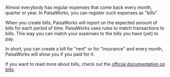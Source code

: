 Almost everybody has regular expenses that come back every month, quarter or year. In PaisaWorks, you can register such expenses as "bills".

When you create bills, PaisaWorks will report on the expected amount of bills for each period of time. PaisaWorks uses rules to match transactions to bills. This way you can match your expenses to the bills you have (yet) to pay.
 
In short, you can create a bill for "rent" or for "insurance" and every month, PaisaWorks will show you if you paid for it.

If you want to read more about bills, check out the [official documentation on bills](https://firefly-iii.readthedocs.io/en/latest/advanced/bills.html).
